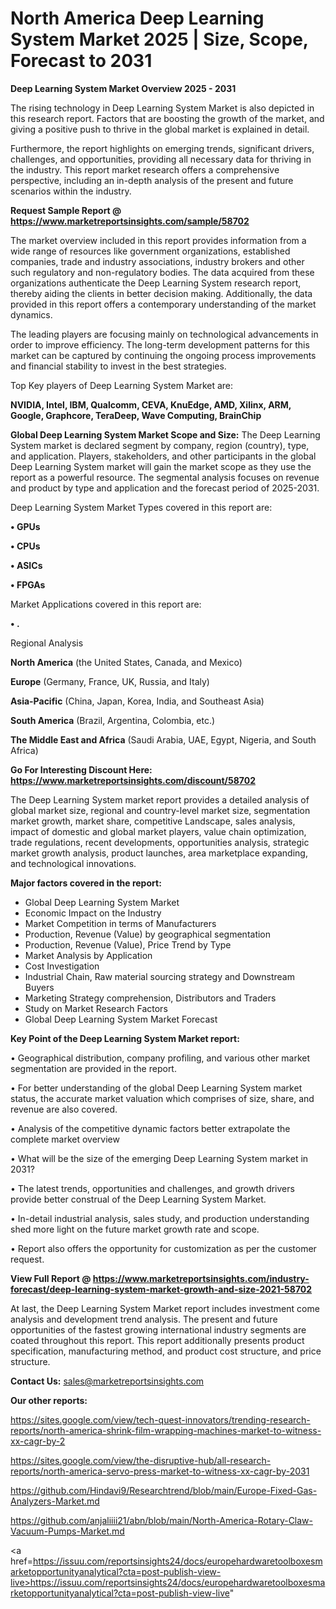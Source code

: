 # North America Deep Learning System Market 2025 | Size, Scope, Forecast to 2031

<Strong> Deep Learning System Market Overview 2025 - 2031</strong>

The rising technology in Deep Learning System Market is also depicted in this research report. Factors that are boosting the growth of the market, and giving a positive push to thrive in the global market is explained in detail.

Furthermore, the report highlights on emerging trends, significant drivers, challenges, and opportunities, providing all necessary data for thriving in the industry. This report market research offers a comprehensive perspective, including an in-depth analysis of the present and future scenarios within the industry.

<strong>Request Sample Report @ <a href=https://www.marketreportsinsights.com/sample/58702>https://www.marketreportsinsights.com/sample/58702</a></strong>

The market overview included in this report provides information from a wide range of resources like government organizations, established companies, trade and industry associations, industry brokers and other such regulatory and non-regulatory bodies. The data acquired from these organizations authenticate the Deep Learning System research report, thereby aiding the clients in better decision making. Additionally, the data provided in this report offers a contemporary understanding of the market dynamics.

The leading players are focusing mainly on technological advancements in order to improve efficiency. The long-term development patterns for this market can be captured by continuing the ongoing process improvements and financial stability to invest in the best strategies.

Top Key players of Deep Learning System Market are:

<strong>NVIDIA, Intel, IBM, Qualcomm, CEVA, KnuEdge, AMD, Xilinx, ARM, Google, Graphcore, TeraDeep, Wave Computing, BrainChip</strong>

<strong><b>Global Deep Learning System Market Scope and Size:</b></strong>
The Deep Learning System market is declared segment by company, region (country), type, and application. Players, stakeholders, and other participants in the global Deep Learning System market will gain the market scope as they use the report as a powerful resource. The segmental analysis focuses on revenue and product by type and application and the forecast period of 2025-2031.

Deep Learning System Market Types covered in this report are:

<strong>• GPUs

• CPUs

• ASICs

• FPGAs</strong>

Market Applications covered in this report are:

<strong>• .</strong> 

Regional Analysis

<strong>North America</strong> (the United States, Canada, and Mexico)

<strong>Europe</strong> (Germany, France, UK, Russia, and Italy)

<strong>Asia-Pacific</strong> (China, Japan, Korea, India, and Southeast Asia)

<strong>South America</strong> (Brazil, Argentina, Colombia, etc.)

<strong>The Middle East and Africa</strong> (Saudi Arabia, UAE, Egypt, Nigeria, and South Africa)

<strong>Go For Interesting Discount Here: <a href=https://www.marketreportsinsights.com/discount/58702>https://www.marketreportsinsights.com/discount/58702</a></strong>

The Deep Learning System market report provides a detailed analysis of global market size, regional and country-level market size, segmentation market growth, market share, competitive Landscape, sales analysis, impact of domestic and global market players, value chain optimization, trade regulations, recent developments, opportunities analysis, strategic market growth analysis, product launches, area marketplace expanding, and technological innovations.

<strong><b>Major factors covered in the report:</b></strong>
<ul>
  <li>Global Deep Learning System Market </li>
  <li>Economic Impact on the Industry</li>
  <li>Market Competition in terms of Manufacturers</li>
  <li>Production, Revenue (Value) by geographical segmentation</li>
  <li>Production, Revenue (Value), Price Trend by Type</li>
  <li>Market Analysis by Application</li>
  <li>Cost Investigation</li>
  <li>Industrial Chain, Raw material sourcing strategy and Downstream Buyers</li>
  <li>Marketing Strategy comprehension, Distributors and Traders</li>
  <li>Study on Market Research Factors</li>
  <li>Global Deep Learning System Market Forecast</li>
</ul>

<strong><b>Key Point of the Deep Learning System Market report:</b></strong>

• Geographical distribution, company profiling, and various other market segmentation are provided in the report.

• For better understanding of the global Deep Learning System market status, the accurate market valuation which comprises of size, share, and revenue are also covered.

• Analysis of the competitive dynamic factors better extrapolate the complete market overview

• What will be the size of the emerging Deep Learning System market in 2031?

• The latest trends, opportunities and challenges, and growth drivers provide better construal of the Deep Learning System Market.

• In-detail industrial analysis, sales study, and production understanding shed more light on the future market growth rate and scope.

• Report also offers the opportunity for customization as per the customer request.

<strong><b>View Full Report @ <a href=https://www.marketreportsinsights.com/industry-forecast/deep-learning-system-market-growth-and-size-2021-58702>https://www.marketreportsinsights.com/industry-forecast/deep-learning-system-market-growth-and-size-2021-58702</a></b></strong>


At last, the Deep Learning System Market report includes investment come analysis and development trend analysis. The present and future opportunities of the fastest growing international industry segments are coated throughout this report. This report additionally presents product specification, manufacturing method, and product cost structure, and price structure.

<strong>Contact Us:</strong>
sales@marketreportsinsights.com

<strong>Our other reports:</strong>

<a href=https://sites.google.com/view/tech-quest-innovators/trending-research-reports/north-america-shrink-film-wrapping-machines-market-to-witness-xx-cagr-by-2>https://sites.google.com/view/tech-quest-innovators/trending-research-reports/north-america-shrink-film-wrapping-machines-market-to-witness-xx-cagr-by-2</a>

<a href=https://sites.google.com/view/the-disruptive-hub/all-research-reports/north-america-servo-press-market-to-witness-xx-cagr-by-2031>https://sites.google.com/view/the-disruptive-hub/all-research-reports/north-america-servo-press-market-to-witness-xx-cagr-by-2031</a>

<a href=https://github.com/Hindavi9/Researchtrend/blob/main/Europe-Fixed-Gas-Analyzers-Market.md>https://github.com/Hindavi9/Researchtrend/blob/main/Europe-Fixed-Gas-Analyzers-Market.md</a>

<a href=https://github.com/anjaliiii21/abn/blob/main/North-America-Rotary-Claw-Vacuum-Pumps-Market.md>https://github.com/anjaliiii21/abn/blob/main/North-America-Rotary-Claw-Vacuum-Pumps-Market.md</a>

<a href=https://issuu.com/reportsinsights24/docs/europehardwaretoolboxesmarketopportunityanalytical?cta=post-publish-view-live>https://issuu.com/reportsinsights24/docs/europehardwaretoolboxesmarketopportunityanalytical?cta=post-publish-view-live</a>"
